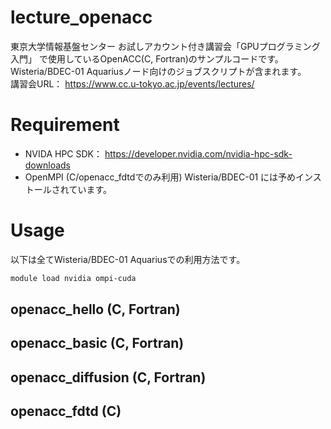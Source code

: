 # lecture_openacc

東京大学情報基盤センター お試しアカウント付き講習会「GPUプログラミング入門」
で使用しているOpenACC(C, Fortran)のサンプルコードです。
Wisteria/BDEC-01 Aquariusノード向けのジョブスクリプトが含まれます。  
講習会URL： https://www.cc.u-tokyo.ac.jp/events/lectures/


# Requirement

* NVIDA HPC SDK： https://developer.nvidia.com/nvidia-hpc-sdk-downloads
* OpenMPI (C/openacc_fdtdでのみ利用) 
Wisteria/BDEC-01 には予めインストールされています。

# Usage 

以下は全てWisteria/BDEC-01 Aquariusでの利用方法です。

```bash
module load nvidia ompi-cuda
```

## openacc_hello (C, Fortran)

## openacc_basic (C, Fortran)

## openacc_diffusion (C, Fortran)

## openacc_fdtd (C)

